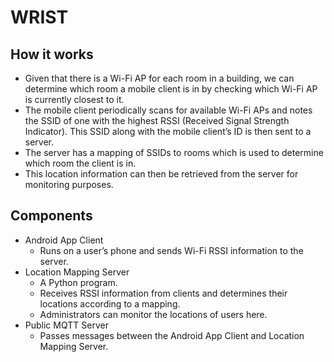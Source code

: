# WRIST

## How it works

* Given that there is a Wi-Fi AP for each room in a building, we can determine which room a mobile client is in by checking which Wi-Fi AP is currently closest to it.
* The mobile client periodically scans for available Wi-Fi APs and notes the SSID of one with the highest RSSI (Received Signal Strength Indicator).
This SSID along with the mobile client’s ID is then sent to a server.
* The server has a mapping of SSIDs to rooms which is used to determine which room the client is in.
* This location information can then be retrieved from the server for monitoring purposes.

## Components

* Android App Client
  * Runs on a user’s phone and sends Wi-Fi RSSI information to the server.
* Location Mapping Server
  * A Python program.
  * Receives RSSI information from clients and determines their locations according to a mapping.
  * Administrators can monitor the locations of users here.
* Public MQTT Server
  * Passes messages between the Android App Client and Location Mapping Server.
